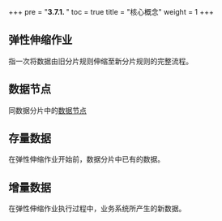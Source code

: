 +++
pre = "<b>3.7.1. </b>"
toc = true
title = "核心概念"
weight = 1
+++

## 弹性伸缩作业

指一次将数据由旧分片规则伸缩至新分片规则的完整流程。

## 数据节点

同数据分片中的[数据节点](https://shardingsphere.apache.org/document/current/cn/features/sharding/concept/sql/)

## 存量数据

在弹性伸缩作业开始前，数据分片中已有的数据。

## 增量数据

在弹性伸缩作业执行过程中，业务系统所产生的新数据。

